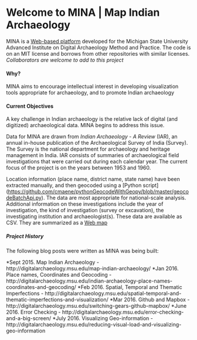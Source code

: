 # Welcome to MINA | Map Indian Archaeology

MINA is a [Web-based platform](http://dngupta.github.io/mina.github.io) developed for the Michigan State University Advanced Institute on Digital Archaeology Method and Practice.  The code is on an MIT license and borrows from other repositories with similar licenses. *Collaborators are welcome to add to this project* 

#### Why? 
MINA aims to encourage intellectual interest in developing visualization tools appropriate for archaeology, and to promote Indian archaeology

#### Current Objectives
A key challenge in Indian archaeology is the relative lack of digital (and digitized) archaeological data. MINA begins to address this issue.

Data for MINA are drawn from *Indian Archaeology - A Review* (IAR), an annual in-house publication of the Archaeological Survey of    India (Survey). The Survey is the national department for archaeology and heritage management in India. IAR consists of summaries of  archaeological field investigations that were carried out during each calendar year. The current focus of the project is on the years   between 1953 and 1960. 

Location information (place name, district name, state name) have been extracted manually, and then geocoded using a [Python script]   (https://github.com/cmaene/pythonGeocodeWithGeopy/blob/master/geocodeBatchApi.py). The data are most appropriate for national-scale   analysis. Additional information on these investigations include the year of investigation, the kind of investigation (survey or  excavation), the investigating institution and archaeologist(s). These data are available as CSV. They are summarized as a [Web map](http://dngupta.github.io/mina.github.io)

##### Project History
<p>The following blog posts were written as MINA was being built:</p>
    *Sept 2015. Map Indian Archaeology - http://digitalarchaeology.msu.edu/map-indian-archaeology/
    *Jan 2016. Place names, Coordinates and Geocoding - http://digitalarchaeology.msu.edu/indian-archaeology-place-names-coordinates-and-geocoding/
    *Feb 2016. Spatial, Temporal and Thematic Imperfections - http://digitalarchaeology.msu.edu/spatial-temporal-and-thematic-imperfections-and-visualization/
    *Mar 2016. Github and Mapbox - http://digitalarchaeology.msu.edu/switching-gears-github-mapbox/
    *June 2016. Error Checking - http://digitalarchaeology.msu.edu/error-checking-and-a-big-screen/
    *July 2016. Visualizing Geo-information - http://digitalarchaeology.msu.edu/reducing-visual-load-and-visualizing-geo-information
